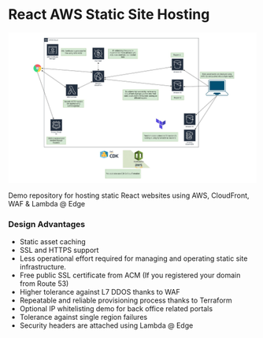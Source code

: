 # React AWS Static Site Hosting

![Static Site Hosting on AWS](https://github.com/allanchua101/react_aws_static_hosting/blob/main/assets/architecture-diagram-v4.jpg)

Demo repository for hosting static React websites using AWS, CloudFront, WAF &amp; Lambda @ Edge

### Design Advantages

- Static asset caching
- SSL and HTTPS support
- Less operational effort required for managing and operating static site infrastructure.
- Free public SSL certificate from ACM (If you registered your domain from Route 53)
- Higher tolerance against L7 DDOS thanks to WAF
- Repeatable and reliable provisioning process thanks to Terraform
- Optional IP whitelisting demo for back office related portals
- Tolerance against single region failures
- Security headers are attached using Lambda @ Edge
